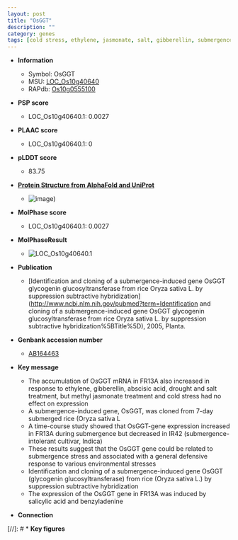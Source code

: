 ```yaml
---
layout: post
title: "OsGGT"
description: ""
category: genes
tags: [cold stress, ethylene, jasmonate, salt, gibberellin, submergence, salicylic acid, drought]
---
```


* **Information**  
    + Symbol: OsGGT  
    + MSU: [LOC_Os10g40640](http://rice.plantbiology.msu.edu/cgi-bin/ORF_infopage.cgi?orf=LOC_Os10g40640)  
    + RAPdb: [Os10g0555100](http://rapdb.dna.affrc.go.jp/viewer/gbrowse_details/irgsp1?name=Os10g0555100)  

* **PSP score**  
    + LOC_Os10g40640.1: 0.0027 

* **PLAAC score**  
    + LOC_Os10g40640.1: 0 

* **pLDDT score**
    + 83.75

* **[Protein Structure from AlphaFold and UniProt](https://www.uniprot.org/uniprotkb/Q9AV15/entry#structure)**
    + ![image](https://ricepsp.github.io/images/Q9/AF-Q9AV15-F1.png))

* **MolPhase score**
    + LOC_Os10g40640.1: 0.0027

* **MolPhaseResult**
    + ![LOC_Os10g40640.1](https://ricepsp.github.io/pictures/LOC_Os10g/LOC_Os10g40640.1.png)

* **Publication**  
    + [Identification and cloning of a submergence-induced gene OsGGT glycogenin glucosyltransferase from rice Oryza sativa L. by suppression subtractive hybridization](http://www.ncbi.nlm.nih.gov/pubmed?term=Identification and cloning of a submergence-induced gene OsGGT glycogenin glucosyltransferase from rice Oryza sativa L. by suppression subtractive hybridization%5BTitle%5D), 2005, Planta.

* **Genbank accession number**  
    + [AB164463](http://www.ncbi.nlm.nih.gov/nuccore/AB164463)

* **Key message**  
    + The accumulation of OsGGT mRNA in FR13A also increased in response to ethylene, gibberellin, abscisic acid, drought and salt treatment, but methyl jasmonate treatment and cold stress had no effect on expression
    + A submergence-induced gene, OsGGT, was cloned from 7-day submerged rice (Oryza sativa L
    + A time-course study showed that OsGGT-gene expression increased in FR13A during submergence but decreased in IR42 (submergence-intolerant cultivar, Indica)
    + These results suggest that the OsGGT gene could be related to submergence stress and associated with a general defensive response to various environmental stresses
    + Identification and cloning of a submergence-induced gene OsGGT (glycogenin glucosyltransferase) from rice (Oryza sativa L.) by suppression subtractive hybridization
    + The expression of the OsGGT gene in FR13A was induced by salicylic acid and benzyladenine

* **Connection**  

[//]: # * **Key figures**  



